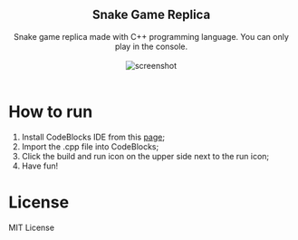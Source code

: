 
<h2 align="center">
   Snake Game Replica
 </h2>
<div align="center">
Snake game replica made with C++ programming language. You can only play in the console.
</div>

<br>
<div align="center">
<img alt="screenshot" src="https://media.discordapp.net/attachments/718119386032111646/1035113147540975646/Screenshot_2022-10-27_114954.jpg">
</div>
<br>


# How to run

1. Install CodeBlocks IDE from this <a href="http://www.codeblocks.org/downloads/binaries/" target="_blank">page</a>;
2. Import the .cpp file into CodeBlocks;
3. Click the build and run icon on the upper side next to the run icon;
4. Have fun!

# License

MIT License

 
